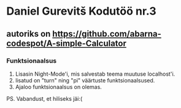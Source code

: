 # Daniel Gurevitš Kodutöö nr.3

## autoriks on https://github.com/abarna-codespot/A-simple-Calculator

### Funktsionaalsus
1. Lisasin Night-Mode'i, mis salvestab teema muutuse localhost'i.
2. lisatud on "turn" ning "pi" väärtuste funktsionaalsused.
3. Ajaloo funktsionaalsus on olemas.

PS. Vabandust, et hiliseks jäi:(
